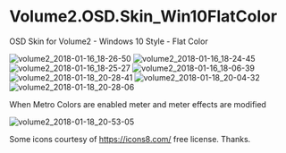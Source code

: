 # Volume2.OSD.Skin_Win10FlatColor
OSD Skin for Volume2  - Windows 10 Style - Flat Color


![volume2_2018-01-16_18-26-50](https://user-images.githubusercontent.com/6510026/35022590-840758c4-faeb-11e7-8895-e77084e892c4.png)
![volume2_2018-01-16_18-24-45](https://user-images.githubusercontent.com/6510026/35022591-84457618-faeb-11e7-9bed-c747b7692386.png)
![volume2_2018-01-16_18-25-27](https://user-images.githubusercontent.com/6510026/35022592-84610ec8-faeb-11e7-8761-ebfb5e55aa96.png)
![volume2_2018-01-16_18-06-39](https://user-images.githubusercontent.com/6510026/35022783-94e7b50c-faec-11e7-8875-a2e125fff5f3.png)
![volume2_2018-01-18_20-28-41](https://user-images.githubusercontent.com/6510026/35134968-d6714d0a-fc8e-11e7-971b-eee0a40dd1bf.png)
![volume2_2018-01-18_20-04-32](https://user-images.githubusercontent.com/6510026/35134969-d68f3ee6-fc8e-11e7-876f-3dd04ccee10d.png)
![volume2_2018-01-18_20-28-06](https://user-images.githubusercontent.com/6510026/35134970-d6bd58f8-fc8e-11e7-9ae5-73cdbbea7163.png)

When Metro Colors are enabled meter and meter effects are modified

![volume2_2018-01-18_20-53-05](https://user-images.githubusercontent.com/6510026/35135406-f768bb9e-fc91-11e7-9db3-2b262b1d2315.png)

Some icons courtesy of https://icons8.com/ free license.  Thanks.
